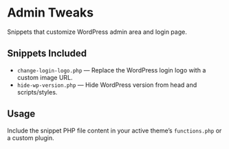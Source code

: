# Admin Tweaks

Snippets that customize WordPress admin area and login page.

## Snippets Included

- `change-login-logo.php` — Replace the WordPress login logo with a custom image URL.  
- `hide-wp-version.php` — Hide WordPress version from head and scripts/styles.

## Usage

Include the snippet PHP file content in your active theme’s `functions.php` or a custom plugin.
